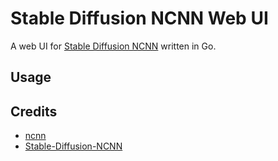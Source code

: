 # Stable Diffusion NCNN Web UI

A web UI for [Stable Diffusion NCNN](https://github.com/EdVince/Stable-Diffusion-NCNN) written in Go.


## Usage

## Credits
- [ncnn](https://github.com/Tencent/ncnn)
- [Stable-Diffusion-NCNN](https://github.com/EdVince/Stable-Diffusion-NCNN)
